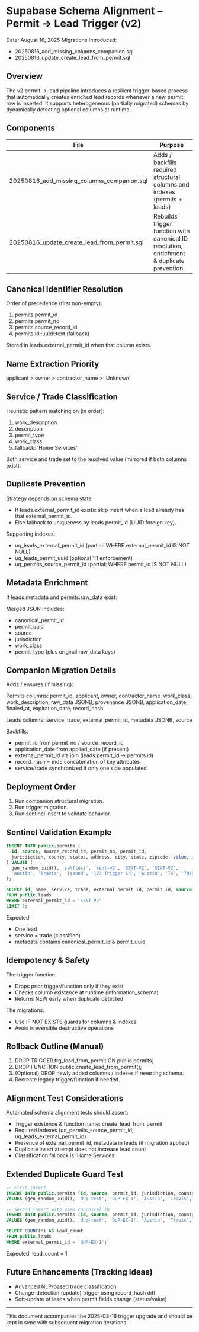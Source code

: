 # Supabase Schema Alignment – Permit → Lead Trigger (v2)

Date: August 16, 2025
Migrations Introduced:
- 20250816_add_missing_columns_companion.sql
- 20250816_update_create_lead_from_permit.sql

## Overview

The v2 permit → lead pipeline introduces a resilient trigger-based process that automatically creates enriched lead records whenever a new permit row is inserted. It supports heterogeneous (partially migrated) schemas by dynamically detecting optional columns at runtime.

## Components

| File | Purpose |
|------|---------|
| 20250816_add_missing_columns_companion.sql | Adds / backfills required structural columns and indexes (permits + leads) |
| 20250816_update_create_lead_from_permit.sql | Rebuilds trigger function with canonical ID resolution, enrichment & duplicate prevention |

## Canonical Identifier Resolution

Order of precedence (first non-empty):
1. permits.permit_id
2. permits.permit_no
3. permits.source_record_id
4. permits.id::uuid::text (fallback)

Stored in leads.external_permit_id when that column exists.

## Name Extraction Priority

applicant > owner > contractor_name > 'Unknown'

## Service / Trade Classification

Heuristic pattern matching on (in order):
1. work_description
2. description
3. permit_type
4. work_class
5. fallback: 'Home Services'

Both service and trade set to the resolved value (mirrored if both columns exist).

## Duplicate Prevention

Strategy depends on schema state:

- If leads.external_permit_id exists: skip insert when a lead already has that external_permit_id.
- Else fallback to uniqueness by leads.permit_id (UUID foreign key).

Supporting indexes:
- uq_leads_external_permit_id (partial: WHERE external_permit_id IS NOT NULL)
- uq_leads_permit_uuid (optional 1:1 enforcement)
- uq_permits_source_permit_id (partial: WHERE permit_id IS NOT NULL)

## Metadata Enrichment

If leads.metadata and permits.raw_data exist:

Merged JSON includes:
- canonical_permit_id
- permit_uuid
- source
- jurisdiction
- work_class
- permit_type
(plus original raw_data keys)

## Companion Migration Details

Adds / ensures (if missing):

Permits columns:
permit_id, applicant, owner, contractor_name, work_class, work_description,
raw_data JSONB, provenance JSONB, application_date, finaled_at,
expiration_date, record_hash

Leads columns:
service, trade, external_permit_id, metadata JSONB, source

Backfills:
- permit_id from permit_no / source_record_id
- application_date from applied_date (if present)
- external_permit_id via join (leads.permit_id → permits.id)
- record_hash = md5 concatenation of key attributes
- service/trade synchronized if only one side populated

## Deployment Order

1. Run companion structural migration.
2. Run trigger migration.
3. Run sentinel insert to validate behavior.

## Sentinel Validation Example

```sql
INSERT INTO public.permits (
  id, source, source_record_id, permit_no, permit_id,
  jurisdiction, county, status, address, city, state, zipcode, value, issued_date
) VALUES (
  gen_random_uuid(), 'selftest', 'sent-v2', 'SENT-V2', 'SENT-V2',
  'Austin', 'Travis', 'Issued', '123 Trigger Ln', 'Austin', 'TX', '78701', 42000, now()
);

SELECT id, name, service, trade, external_permit_id, permit_id, source, metadata
FROM public.leads
WHERE external_permit_id = 'SENT-V2'
LIMIT 1;
```

Expected:
- One lead
- service = trade (classified)
- metadata contains canonical_permit_id & permit_uuid

## Idempotency & Safety

The trigger function:
- Drops prior trigger/function only if they exist
- Checks column existence at runtime (information_schema)
- Returns NEW early when duplicate detected

The migrations:
- Use IF NOT EXISTS guards for columns & indexes
- Avoid irreversible destructive operations

## Rollback Outline (Manual)

1. DROP TRIGGER trg_lead_from_permit ON public.permits;
2. DROP FUNCTION public.create_lead_from_permit();
3. (Optional) DROP newly added columns / indexes if reverting schema.
4. Recreate legacy trigger/function if needed.

## Alignment Test Considerations

Automated schema alignment tests should assert:
- Trigger existence & function name: create_lead_from_permit
- Required indexes (uq_permits_source_permit_id, uq_leads_external_permit_id)
- Presence of external_permit_id, metadata in leads (if migration applied)
- Duplicate insert attempt does not increase lead count
- Classification fallback is 'Home Services'

## Extended Duplicate Guard Test

```sql
-- First insert
INSERT INTO public.permits (id, source, permit_id, jurisdiction, county, status, issued_date)
VALUES (gen_random_uuid(), 'dup-test', 'DUP-EX-1', 'Austin', 'Travis', 'Issued', now());

-- Second insert with same canonical ID
INSERT INTO public.permits (id, source, permit_id, jurisdiction, county, status, issued_date)
VALUES (gen_random_uuid(), 'dup-test', 'DUP-EX-1', 'Austin', 'Travis', 'Issued', now());

SELECT COUNT(*) AS lead_count
FROM public.leads
WHERE external_permit_id = 'DUP-EX-1';
```

Expected: lead_count = 1

## Future Enhancements (Tracking Ideas)

- Advanced NLP-based trade classification
- Change-detection (update) trigger using record_hash diff
- Soft-update of leads when permit fields change (status/value)

---
This document accompanies the 2025-08-16 trigger upgrade and should be kept in sync with subsequent migration iterations.